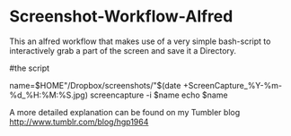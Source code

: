 Screenshot-Workflow-Alfred
==========================
This an alfred workflow that makes use of a very simple bash-script to interactively grab a part of the screen
and save it a Directory.

#the script

name=$HOME"/Dropbox/screenshots/"$(date +ScreenCapture_%Y-%m-%d_%H:%M:%S.jpg)
screencapture -i  $name
echo $name

A more detailed explanation can be found on my Tumbler blog
http://www.tumblr.com/blog/hgp1964
